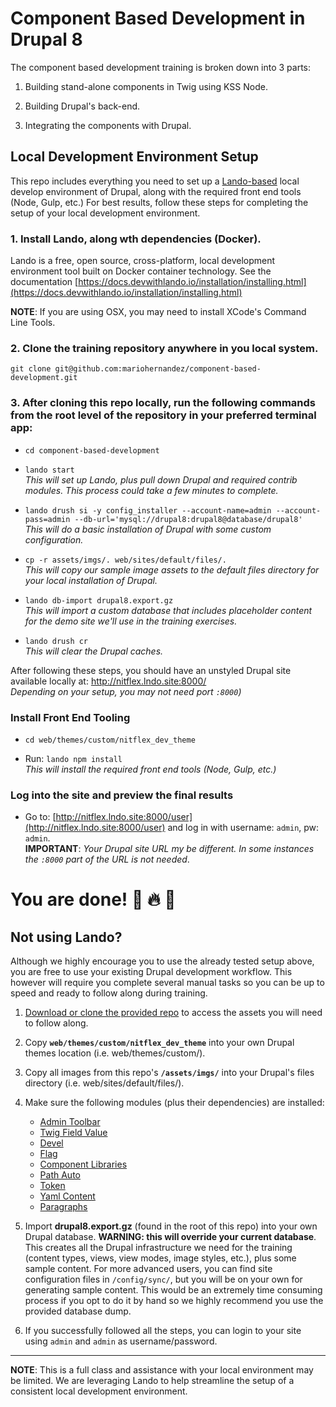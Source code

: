 # Component Based Development in Drupal 8
The component based development training is broken down into 3 parts:

1. Building stand-alone components in Twig using KSS Node.

2. Building Drupal's back-end.

2. Integrating the components with Drupal.

## Local Development Environment Setup

This repo includes everything you need to set up a [Lando-based](https://docs.devwithlando.io/) local develop environment of Drupal, along with the required front end tools (Node, Gulp, etc.) For best results, follow these steps for completing the setup of your local development environment.

### 1. Install Lando, along wth dependencies (Docker).
Lando is a free, open source, cross-platform, local development environment tool built on Docker container technology. See the documentation [https://docs.devwithlando.io/installation/installing.html](https://docs.devwithlando.io/installation/installing.html)

**NOTE**: If you are using OSX, you may need to install XCode's Command Line Tools.

### 2. Clone the training repository anywhere in you local system.
`git clone git@github.com:mariohernandez/component-based-development.git`

### 3. After cloning this repo locally, run the following commands from the root level of the repository in your preferred terminal app:

- `cd component-based-development`

- `lando start`<br />_This will set up Lando, plus pull down Drupal and required contrib modules.  This process could take a few minutes to complete._

- `lando drush si -y config_installer --account-name=admin --account-pass=admin --db-url='mysql://drupal8:drupal8@database/drupal8'`<br />_This will do a basic installation of Drupal with some custom configuration._

- `cp -r assets/imgs/. web/sites/default/files/.`<br />_This will copy our sample image assets to the default files directory for your local installation of Drupal._

- `lando db-import drupal8.export.gz`<br />_This will import a custom database that includes placeholder content for the demo site we'll use in the training exercises._

- `lando drush cr`<br />_This will clear the Drupal caches._

After following these steps, you should have an unstyled Drupal site available locally at: http://nitflex.lndo.site:8000/<br />_Depending on your setup, you may not need port `:8000`)_

### Install Front End Tooling

- `cd web/themes/custom/nitflex_dev_theme`

- Run: `lando npm install`<br />_This will install the required front end tools (Node, Gulp, etc.)_

### Log into the site and preview the final results
- Go to: [http://nitflex.lndo.site:8000/user](http://nitflex.lndo.site:8000/user) and log in with username: `admin`, pw: `admin`.<br />**IMPORTANT**: _Your Drupal site URL my be different.  In some instances the `:8000` part of the URL is not needed_.


# You are done! 🙌 🔥 👊


## Not using Lando?

Although we highly encourage you to use the already tested setup above, you are free to use your existing Drupal development workflow.  This however will require you complete several manual tasks so you can be up to speed and ready to follow along during training.

1. [Download or clone the provided repo](https://github.com/mariohernandez/component-based-development) to access the assets you will need to follow along.

2. Copy **`web/themes/custom/nitflex_dev_theme`** into your own Drupal themes location (i.e. web/themes/custom/).

3. Copy all images from this repo's **`/assets/imgs/`** into your Drupal's files directory (i.e. web/sites/default/files/).

4. Make sure the following modules (plus their dependencies) are installed:
    * [Admin Toolbar](https://www.drupal.org/project/admin_toolbar)
    * [Twig Field Value](https://www.drupal.org/project/twig_field_value)
    * [Devel](https://www.drupal.org/project/devel)
    * [Flag](https://www.drupal.org/project/flag)
    * [Component Libraries](https://www.drupal.org/project/components)
    * [Path Auto](https://www.drupal.org/project/pathauto)
    * [Token](https://www.drupal.org/project/token)
    * [Yaml Content](https://www.drupal.org/project/yaml_content)
    * [Paragraphs](https://www.drupal.org/project/paragraphs)

5. Import **drupal8.export.gz** (found in the root of this repo) into your own Drupal database. **WARNING: this will override your current database**.  This creates all the Drupal infrastructure we need for the training (content types, views, view modes, image styles, etc.), plus some sample content. For more advanced users, you can find site configuration files in `/config/sync/`, but you will be on your own for generating sample content. This would be an extremely time consuming process if you opt to do it by hand so we highly recommend you use the provided database dump.

6. If you successfully followed all the steps, you can login to your site using `admin` and `admin` as username/password.

---
**NOTE**:  This is a full class and assistance with your local environment may be limited. We are leveraging Lando to help streamline the setup of a consistent local development environment.
<!-- TODO: Commenting for now until documentation is complete. -->
<!-- ## Workshop exercises:

[Component based development exercises](https://mariohernandez.gitbooks.io/components-training/). -->
